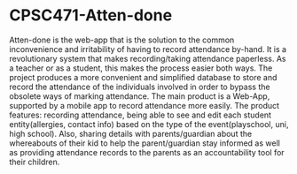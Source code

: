 # CPSC471-Atten-done

Atten-done is the web-app that is the solution to the common inconvenience and irritability of having to record attendance by-hand. It is a revolutionary system that makes recording/taking attendance paperless. As a teacher or as a student, this makes the process easier both ways. 
The project produces a more convenient and simplified database to store and record the attendance of the individuals involved in order to bypass the obsolete ways of marking attendance. The main product is a Web-App, supported by a mobile app to record attendance more easily.
The product features: recording attendance, being able to see and edit each student entity(allergies, contact info) based on the type of the event(playschool, uni, high school). Also, sharing details with parents/guardian about the whereabouts of their kid to help the parent/guardian stay informed as well as providing attendance records to the parents as an accountability tool for their children. 
